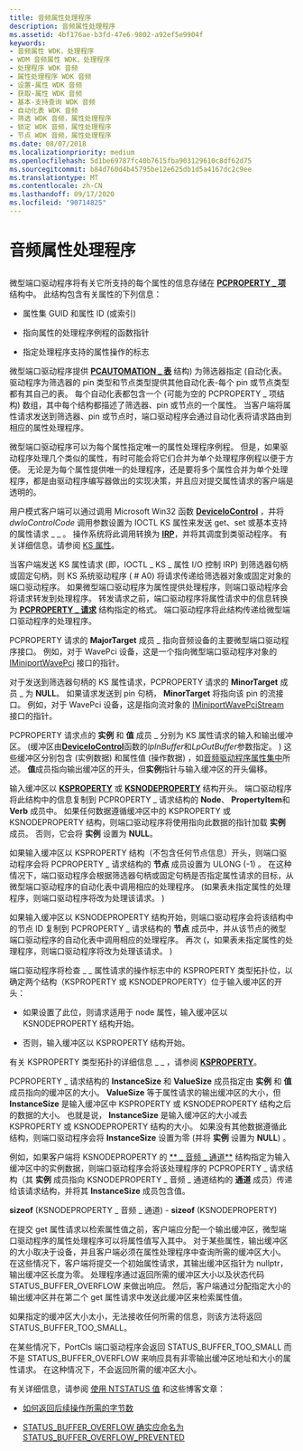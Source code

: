 ```yaml
---
title: 音频属性处理程序
description: 音频属性处理程序
ms.assetid: 4bf176ae-b3fd-47e6-9802-a92ef5e9904f
keywords:
- 音频属性 WDK，处理程序
- WDM 音频属性 WDK，处理程序
- 处理程序 WDK 音频
- 属性处理程序 WDK 音频
- 设置-属性 WDK 音频
- 获取-属性 WDK 音频
- 基本-支持查询 WDK 音频
- 自动化表 WDK 音频
- 筛选 WDK 音频，属性处理程序
- 锁定 WDK 音频，属性处理程序
- 节点 WDK 音频，属性处理程序
ms.date: 08/07/2018
ms.localizationpriority: medium
ms.openlocfilehash: 5d1be69787fc40b7615fba903129610c8df62d75
ms.sourcegitcommit: b84d760d4b45795be12e625db1d5a4167dc2c9ee
ms.translationtype: MT
ms.contentlocale: zh-CN
ms.lasthandoff: 09/17/2020
ms.locfileid: "90714825"
---
```

# <a name="audio-property-handlers"></a>音频属性处理程序


## <span id="audio_property_handlers"></span><span id="AUDIO_PROPERTY_HANDLERS"></span>


微型端口驱动程序将有关它所支持的每个属性的信息存储在 [**PCPROPERTY \_ 项**](/windows-hardware/drivers/ddi/portcls/ns-portcls-pcproperty_item) 结构中。 此结构包含有关属性的下列信息：

-   属性集 GUID 和属性 ID (或索引) 

-   指向属性的处理程序例程的函数指针

-   指定处理程序支持的属性操作的标志

微型端口驱动程序提供 [**PCAUTOMATION \_ 表**](/windows-hardware/drivers/ddi/portcls/ns-portcls-pcautomation_table) 结构) 为筛选器指定 (自动化表。 驱动程序为筛选器的 pin 类型和节点类型提供其他自动化表-每个 pin 或节点类型都有其自己的表。 每个自动化表都包含一个 (可能为空的 PCPROPERTY \_ 项结构) 数组，其中每个结构都描述了筛选器、pin 或节点的一个属性。 当客户端将属性请求发送到筛选器、pin 或节点时，端口驱动程序会通过自动化表将请求路由到相应的属性处理程序。

微型端口驱动程序可以为每个属性指定唯一的属性处理程序例程。 但是，如果驱动程序处理几个类似的属性，有时可能会将它们合并为单个处理程序例程以便于方便。 无论是为每个属性提供唯一的处理程序，还是要将多个属性合并为单个处理程序，都是由驱动程序编写器做出的实现决策，并且应对提交属性请求的客户端是透明的。

用户模式客户端可以通过调用 Microsoft Win32 函数 [**DeviceIoControl**](/windows/win32/api/ioapiset/nf-ioapiset-deviceiocontrol) ，并将 *dwIoControlCode* 调用参数设置为 IOCTL KS 属性来发送 get、set 或基本支持的属性请求 \_ \_ 。 操作系统将此调用转换为 [**IRP**](/windows-hardware/drivers/ddi/wdm/ns-wdm-_irp)，并将其调度到类驱动程序。 有关详细信息，请参阅 [KS 属性](../stream/ks-properties.md)。

当客户端发送 KS 属性请求 (即，IOCTL \_ KS \_ 属性 I/O 控制 IRP) 到筛选器句柄或固定句柄，则 KS 系统驱动程序 ( # A0) 将请求传递给筛选器对象或固定对象的端口驱动程序。 如果微型端口驱动程序为属性提供处理程序，则端口驱动程序会将请求转发到处理程序。 转发请求之前，端口驱动程序将属性请求中的信息转换为 [**PCPROPERTY \_ 请求**](/windows-hardware/drivers/ddi/portcls/ns-portcls-_pcproperty_request) 结构指定的格式。 端口驱动程序将此结构传递给微型端口驱动程序的处理程序。

PCPROPERTY 请求的 **MajorTarget** 成员 \_ 指向音频设备的主要微型端口驱动程序接口。 例如，对于 WavePci 设备，这是一个指向微型端口驱动程序对象的 [IMiniportWavePci](/windows-hardware/drivers/ddi/portcls/nn-portcls-iminiportwavepci) 接口的指针。

对于发送到筛选器句柄的 KS 属性请求，PCPROPERTY 请求的 **MinorTarget** 成员 \_ 为 **NULL**。 如果请求发送到 pin 句柄， **MinorTarget** 将指向该 pin 的流接口。 例如，对于 WavePci 设备，这是指向流对象的 [IMiniportWavePciStream](/windows-hardware/drivers/ddi/portcls/nn-portcls-iminiportwavepcistream) 接口的指针。

PCPROPERTY 请求点的 **实例** 和 **值** 成员 \_ 分别为 KS 属性请求的输入和输出缓冲区。  (缓冲区由[**DeviceIoControl**](/windows/win32/api/ioapiset/nf-ioapiset-deviceiocontrol)函数的*lpInBuffer*和*LpOutBuffer*参数指定。 ) 这些缓冲区分别包含 (实例数据) 和属性值 (操作数据) ，如[音频驱动程序属性集中](./audio-drivers-property-sets.md)所述。 **值**成员指向输出缓冲区的开头，但**实例**指针与输入缓冲区的开头偏移。

输入缓冲区以 [**KSPROPERTY**](/previous-versions/ff564262(v=vs.85)) 或 [**KSNODEPROPERTY**](/windows-hardware/drivers/ddi/ksmedia/ns-ksmedia-ksnodeproperty) 结构开头。 端口驱动程序将此结构中的信息复制到 PCPROPERTY \_ 请求结构的 **Node**、 **PropertyItem**和 **Verb** 成员中。 如果任何数据遵循缓冲区中的 KSPROPERTY 或 KSNODEPROPERTY 结构，则端口驱动程序将使用指向此数据的指针加载 **实例** 成员。 否则，它会将 **实例** 设置为 **NULL**。

如果输入缓冲区以 KSPROPERTY 结构（不包含任何节点信息）开头，则端口驱动程序会将 PCPROPERTY \_ 请求结构的 **节点** 成员设置为 ULONG (-1) 。 在这种情况下，端口驱动程序会根据筛选器句柄或固定句柄是否指定属性请求的目标，从微型端口驱动程序的自动化表中调用相应的处理程序。  (如果表未指定属性的处理程序，则端口驱动程序将改为处理该请求。 ) 

如果输入缓冲区以 KSNODEPROPERTY 结构开始，则端口驱动程序会将该结构中的节点 ID 复制到 PCPROPERTY \_ 请求结构的 **节点** 成员中，并从该节点的微型端口驱动程序的自动化表中调用相应的处理程序。 再次 (，如果表未指定属性的处理程序，则端口驱动程序将改为处理该请求。 ) 

端口驱动程序将检查 \_ \_ 属性请求的操作标志中的 KSPROPERTY 类型拓扑位，以确定两个结构（KSPROPERTY 或 KSNODEPROPERTY）位于输入缓冲区的开头：

-   如果设置了此位，则请求适用于 node 属性，输入缓冲区以 KSNODEPROPERTY 结构开始。

-   否则，输入缓冲区以 KSPROPERTY 结构开始。

有关 KSPROPERTY 类型拓扑的详细信息 \_ \_ ，请参阅 [**KSPROPERTY**](/previous-versions/ff564262(v=vs.85))。

PCPROPERTY \_ 请求结构的 **InstanceSize** 和 **ValueSize** 成员指定由 **实例** 和 **值** 成员指向的缓冲区的大小。 **ValueSize** 等于属性请求的输出缓冲区的大小，但 **InstanceSize** 是输入缓冲区中 KSPROPERTY 或 KSNODEPROPERTY 结构之后的数据的大小。 也就是说， **InstanceSize** 是输入缓冲区的大小减去 KSPROPERTY 或 KSNODEPROPERTY 结构的大小。 如果没有其他数据遵循此结构，则端口驱动程序会将 **InstanceSize** 设置为零 (并将 **实例** 设置为 **NULL**) 。

例如，如果客户端将 KSNODEPROPERTY 的 [** \_ 音频 \_ 通道**](/windows-hardware/drivers/ddi/ksmedia/ns-ksmedia-ksnodeproperty_audio_channel) 结构指定为输入缓冲区中的实例数据，则端口驱动程序会将该处理程序的 PCPROPERTY \_ 请求结构（其 **实例** 成员指向 KSNODEPROPERTY \_ 音频 \_ 通道结构的 **通道** 成员）传递给该请求结构，并将其 **InstanceSize** 成员包含值。

**sizeof** (KSNODEPROPERTY \_ 音频 \_ 通道) - **sizeof** (KSNODEPROPERTY) 

在提交 get 属性请求以检索属性值之前，客户端应分配一个输出缓冲区，微型端口驱动程序的属性处理程序可以将属性值写入其中。 对于某些属性，输出缓冲区的大小取决于设备，并且客户端必须在属性处理程序中查询所需的缓冲区大小。 在这些情况下，客户端将提交一个初始属性请求，其输出缓冲区指针为 nullptr，输出缓冲区长度为零。 处理程序通过返回所需的缓冲区大小以及状态代码 STATUS_BUFFER_OVERFLOW 来做出响应。 然后，客户端通过分配指定大小的输出缓冲区并在第二个 get 属性请求中发送此缓冲区来检索属性值。
 
如果指定的缓冲区大小太小，无法接收任何所需的信息，则该方法将返回 STATUS_BUFFER_TOO_SMALL。 
 
在某些情况下，PortCls 端口驱动程序会返回 STATUS_BUFFER_TOO_SMALL 而不是 STATUS_BUFFER_OVERFLOW 来响应具有非零输出缓冲区地址和大小的属性请求。 在这种情况下，不会返回所需的缓冲区大小。 
 
有关详细信息，请参阅 [使用 NTSTATUS 值](../kernel/using-ntstatus-values.md) 和这些博客文章：

- [如何返回后续操作所需的字节数](/archive/blogs/doronh/how-to-return-the-number-of-bytes-required-for-a-subsequent-operation)

- [STATUS_BUFFER_OVERFLOW 确实应命名为 STATUS_BUFFER_OVERFLOW_PREVENTED](https://devblogs.microsoft.com/oldnewthing/?p=22863)




 

